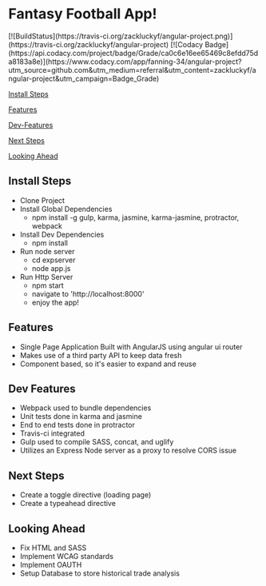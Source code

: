 <h1>Fantasy Football App!</h1>
[![BuildStatus](https://travis-ci.org/zackluckyf/angular-project.png)](https://travis-ci.org/zackluckyf/angular-project)
[![Codacy Badge](https://api.codacy.com/project/badge/Grade/ca0c6e16ee65469c8efdd75da8183a8e)](https://www.codacy.com/app/fanning-34/angular-project?utm_source=github.com&amp;utm_medium=referral&amp;utm_content=zackluckyf/angular-project&amp;utm_campaign=Badge_Grade)

[Install Steps](#install-steps)

[Features](#features)

[Dev-Features](#dev-features)

[Next Steps](#next-steps)

[Looking Ahead](#looking-ahead)

## Install Steps

  * Clone Project  
  * Install Global Dependencies
    * npm install -g gulp, karma, jasmine, karma-jasmine, protractor, webpack
  * Install Dev Dependencies
    * npm install
  * Run node server
    * cd expserver
    * node app.js
  * Run Http Server
    * npm start
    * navigate to 'http://localhost:8000'
    * enjoy the app!

## Features

  * Single Page Application Built with AngularJS using angular ui router
  * Makes use of a third party API to keep data fresh
  * Component based, so it's easier to expand and reuse

## Dev Features

  * Webpack used to bundle dependencies
  * Unit tests done in karma and jasmine
  * End to end tests done in protractor
  * Travis-ci integrated
  * Gulp used to compile SASS, concat, and uglify
  * Utilizes an Express Node server as a proxy to resolve CORS issue

## Next Steps

  * Create a toggle directive (loading page)
  * Create a typeahead directive

## Looking Ahead

  * Fix HTML and SASS
  * Implement WCAG standards
  * Implement OAUTH
  * Setup Database to store historical trade analysis
